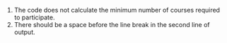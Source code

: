 1. The code does not calculate the minimum number of courses required to participate.
2. There should be a space before the line break in the second line of output.